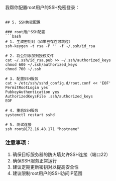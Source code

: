我帮你配置root用户的SSH免密登录：

```

## 5. SSH免密配置

### root用户SSH配置
```bash
# 1. 生成密钥对（如果已存在可跳过）
ssh-keygen -t rsa -P '' -f ~/.ssh/id_rsa

# 2. 将公钥添加到授权文件
cat ~/.ssh/id_rsa.pub >> ~/.ssh/authorized_keys
chmod 600 ~/.ssh/authorized_keys
chmod 700 ~/.ssh

# 3. 配置SSH服务
cat > /etc/ssh/sshd_config.d/root.conf << 'EOF'
PermitRootLogin yes
PubkeyAuthentication yes
AuthorizedKeysFile .ssh/authorized_keys
EOF

# 4. 重启SSH服务
systemctl restart sshd

# 5. 测试连接
ssh root@172.16.48.171 "hostname"
```

### 注意事项：
1. 确保目标服务器的防火墙允许SSH连接（端口22）
2. 确保SSH服务正常运行
3. 建议定期更新密钥对以提高安全性
4. 建议限制root用户的SSH访问IP范围
```